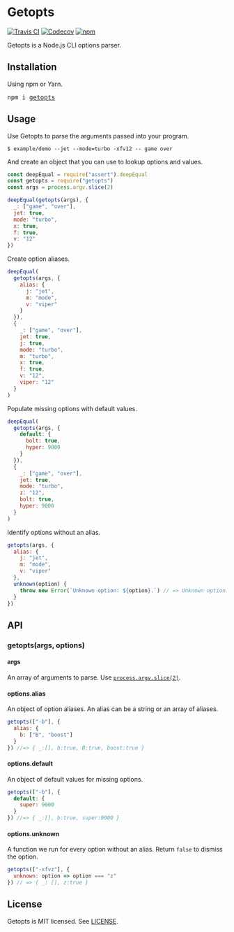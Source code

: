 # Getopts
[![Travis CI](https://img.shields.io/travis/getopts/getopts/master.svg)](https://travis-ci.org/getopts/getopts)
[![Codecov](https://img.shields.io/codecov/c/github/getopts/getopts/master.svg)](https://codecov.io/gh/getopts/getopts)
[![npm](https://img.shields.io/npm/v/getopts.svg)](https://www.npmjs.org/package/getopts)

Getopts is a Node.js CLI options parser.

## Installation

Using npm or Yarn.

<pre>
npm i <a href="https://www.npmjs.com/package/getopts">getopts</a>
</pre>

## Usage

Use Getopts to parse the arguments passed into your program.

```console
$ example/demo --jet --mode=turbo -xfv12 -- game over
```

And create an object that you can use to lookup options and values.

```js
const deepEqual = require("assert").deepEqual
const getopts = require("getopts")
const args = process.argv.slice(2)

deepEqual(getopts(args), {
  _: ["game", "over"],
  jet: true,
  mode: "turbo",
  x: true,
  f: true,
  v: "12"
})
```

Create option aliases.

```js
deepEqual(
  getopts(args, {
    alias: {
      j: "jet",
      m: "mode",
      v: "viper"
    }
  }),
  {
    _: ["game", "over"],
    jet: true,
    j: true,
    mode: "turbo",
    m: "turbo",
    x: true,
    f: true,
    v: "12",
    viper: "12"
  }
)
```

Populate missing options with default values.

```js
deepEqual(
  getopts(args, {
    default: {
      bolt: true,
      hyper: 9000
    }
  }),
  {
    _: ["game", "over"],
    jet: true,
    mode: "turbo",
    z: "12",
    bolt: true,
    hyper: 9000
  }
)
```

Identify options without an alias.

```js
getopts(args, {
  alias: {
    j: "jet",
    m: "mode",
    v: "viper"
  },
  unknown(option) {
    throw new Error(`Unknown option: ${option}.`) // => Unknown option: x.
  }
})
```

## API

### getopts(args, options)
#### args

An array of arguments to parse. Use [`process.argv.slice(2)`](https://nodejs.org/docs/latest/api/process.html#process_process_argv).

#### options.alias

An object of option aliases. An alias can be a string or an array of aliases.

```js
getopts(["-b"], {
  alias: {
    b: ["B", "boost"]
  }
}) //=> { _:[], b:true, B:true, boost:true }
```

#### options.default

An object of default values for missing options.

```js
getopts(["-b"], {
  default: {
    super: 9000
  }
}) //=> { _:[], b:true, super:9000 }
```

#### options.unknown

A function we run for every option without an alias. Return `false` to dismiss the option.

```js
getopts(["-xfvz"], {
  unknown: option => option === "z"
}) // => { _: [], z:true }
```

## License

Getopts is MIT licensed. See [LICENSE](LICENSE.md).


